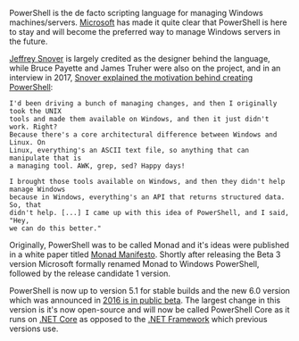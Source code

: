 PowerShell is the de facto scripting language for managing Windows machines/servers.
[Microsoft][2] has made it quite clear that PowerShell is here to stay and will become
the preferred way to manage Windows servers in the future.

[Jeffrey Snover][1] is largely credited as the designer behind the language, while
Bruce Payette and James Truher were also on the project, and in an interview in
2017, [Snover explained the motivation behind creating PowerShell][7]:

    I'd been driving a bunch of managing changes, and then I originally took the UNIX
    tools and made them available on Windows, and then it just didn't work. Right?
    Because there's a core architectural difference between Windows and Linux. On
    Linux, everything's an ASCII text file, so anything that can manipulate that is
    a managing tool. AWK, grep, sed? Happy days!

    I brought those tools available on Windows, and then they didn't help manage Windows
    because in Windows, everything's an API that returns structured data. So, that
    didn't help. [...] I came up with this idea of PowerShell, and I said, "Hey,
    we can do this better."

Originally, PowerShell was to be called Monad and it's ideas were published in a
white paper titled [Monad Manifesto][3]. Shortly after releasing the Beta 3 version
Microsoft formally renamed Monad to Windows PowerShell, followed by the release
candidate 1 version.

PowerShell is now up to version 5.1 for stable builds and the new 6.0 version
which was announced in [2016 is in public beta][8]. The largest change in this version
is it's now open-source and will now be called PowerShell Core as it runs on
[.NET Core][4] as opposed to the [.NET Framework][5] which previous versions use.

[1]: https://en.wikipedia.org/wiki/Jeffrey_Snover
[2]: https://en.wikipedia.org/wiki/Microsoft
[3]: https://www.jsnover.com/Docs/MonadManifesto.pdf
[4]: https://en.wikipedia.org/wiki/.NET
[5]: https://en.wikipedia.org/wiki/.NET_Framework
[7]: https://evrone.com/jeffrey-snover-interview
[8]: https://arstechnica.com/information-technology/2016/08/powershell-is-microsofts-latest-open-source-release-coming-to-linux-os-x/
